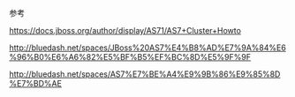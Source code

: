 参考

https://docs.jboss.org/author/display/AS71/AS7+Cluster+Howto

http://bluedash.net/spaces/JBoss%20AS7%E4%B8%AD%E7%9A%84%E6%96%B0%E6%A6%82%E5%BF%B5%EF%BC%8D%E5%9F%9F

http://bluedash.net/spaces/AS7%E7%BE%A4%E9%9B%86%E9%85%8D%E7%BD%AE
